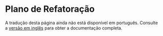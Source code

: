 # Plano de Refatoração

A tradução desta página ainda não está disponível em português. Consulte a [versão em inglês](../../en/developer-guide/plan.md) para obter a documentação completa.
